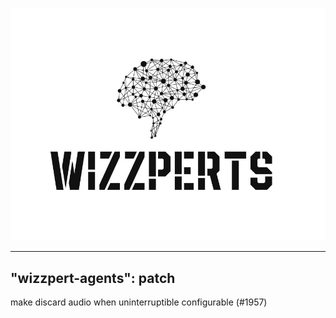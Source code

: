 ![Wizzpert Logo](wizzpert-plugins/assets/logo.png)

---
"wizzpert-agents": patch
---

make discard audio when uninterruptible configurable (#1957)
